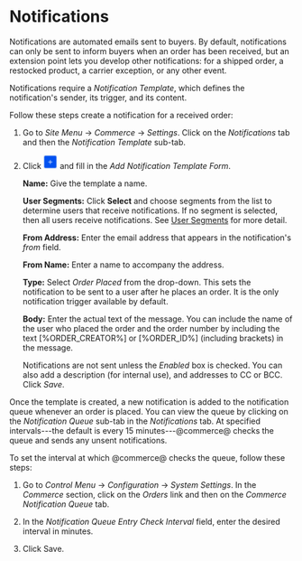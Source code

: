 # Notifications [](id=notifications)

Notifications are automated emails sent to buyers. By default, notifications can
only be sent to inform buyers when an order has been received, but an extension
point lets you develop other notifications: for a shipped order, a restocked
product, a carrier exception, or any other event.

Notifications require a *Notification Template*, which defines the
notification's sender, its trigger, and its content.

Follow these steps create a notification for a received order:

1.  Go to *Site Menu* &rarr; *Commerce* &rarr; *Settings*. Click on the
    *Notifications* tab and then the *Notification Template* sub-tab.

2.  Click ![Add](../../images/icon-add.png) and fill in the *Add
    Notification Template Form*.

    **Name:** Give the template a name.

    **User Segments:** Click **Select** and choose segments from the list to
    determine users that receive notifications. If no segment is selected, then
    all users receive notifications. See 
    [User Segments](/web/emporio/documentation/-/knowledge_base/1-0/user-segmentation)
    for more detail.

    **From Address:** Enter the email address that appears in the notification's
    *from* field.

    **From Name:** Enter a name to accompany the address.

    **Type:** Select *Order Placed* from the drop-down. This sets the
    notification to be sent to a user after he places an order. It is the only
    notification trigger available by default.

    **Body:** Enter the actual text of the message. You can include the name of
    the user who placed the order and the order number by including the text
    [%ORDER_CREATOR%] or [%ORDER_ID%] (including brackets) in the message.

    Notifications are not sent unless the *Enabled* box is checked. You can also
    add a description (for internal use), and addresses to CC or BCC. Click
    *Save*.

Once the template is created, a new notification is added to the notification
queue whenever an order is placed. You can view the queue by clicking on the
*Notification Queue* sub-tab in the *Notifications* tab. At specified
intervals---the default is every 15 minutes---@commerce@ checks the queue and
sends any unsent notifications.

To set the interval at which @commerce@ checks the queue, follow these steps:

1.  Go to *Control Menu* &rarr; *Configuration* &rarr; *System Settings*. In the
    *Commerce* section, click on the *Orders* link and then on the *Commerce
    Notification Queue* tab.

2.  In the *Notification Queue Entry Check Interval* field, enter the desired
    interval in minutes.

3.  Click Save.
